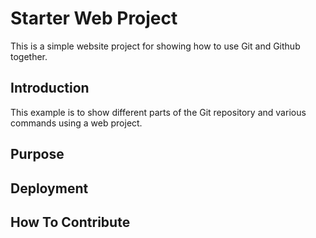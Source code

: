 # Starter Web Project
This is a simple website project for showing how to use Git and Github together.
## Introduction
This example is to show different parts of the Git repository and various commands using a web project.
## Purpose
## Deployment
## How To Contribute
